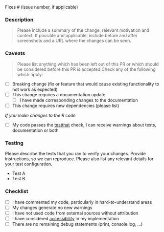 Fixes # (issue number, if applicable) 

### Description
> Please include a summary of the change, relevant motivation and context.
> If possible and applicable, include before and after screenshots and a URL where the changes can be seen.
    
### Caveats

> Please list anything which has been left out of this PR or which should be considered before this PR is accepted
Check any of the following which apply:

* [ ]  Breaking change (fix or feature that would cause existing functionality to not work as expected)
* [ ]  This change requires a documentation update
    * [ ]  I have made corresponding changes to the documentation
* [ ]  This change requires new dependencies (please list)

*If you make changes to the R code*
  
* [ ]  My code passes the [testthat](https://testthat.r-lib.org/) check, I can receive warnings about tests, documentation or both

### Testing
Please describe the tests that you ran to verify your changes.
Provide instructions, so we can reproduce.
Please also list any relevant details for your test configuration.

* Test A
* Test B

### Checklist
* [ ] I have commented my code, particularly in hard-to-understand areas
* [ ] My changes generate no new warnings
* [ ] I have not used code from external sources without attribution
* [ ] I have considered [accessibility](https://www.w3.org/standards/webdesign/accessibility) in my implementation 
* [ ] There are no remaining debug statements (print, console.log, ...)
